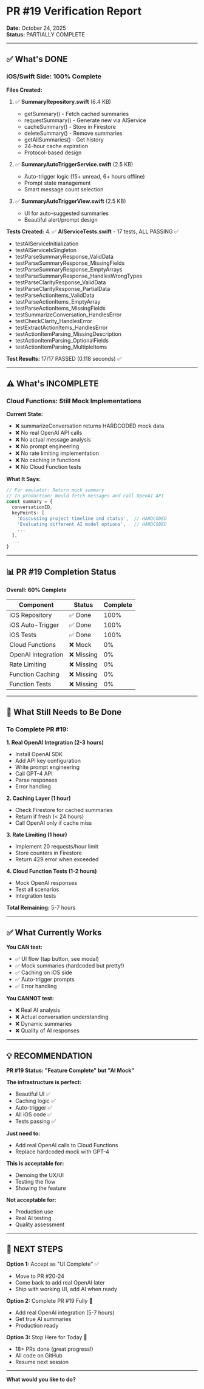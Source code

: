 # PR #19 Verification Report
**Date:** October 24, 2025  
**Status:** PARTIALLY COMPLETE

---

## ✅ What's DONE

### iOS/Swift Side: 100% Complete

**Files Created:**
1. ✅ **SummaryRepository.swift** (6.4 KB)
   - getSummary() - Fetch cached summaries
   - requestSummary() - Generate new via AIService
   - cacheSummary() - Store in Firestore
   - deleteSummary() - Remove summaries
   - getAllSummaries() - Get history
   - 24-hour cache expiration
   - Protocol-based design

2. ✅ **SummaryAutoTriggerService.swift** (2.5 KB)
   - Auto-trigger logic (15+ unread, 6+ hours offline)
   - Prompt state management
   - Smart message count selection

3. ✅ **SummaryAutoTriggerView.swift** (2.5 KB)
   - UI for auto-suggested summaries
   - Beautiful alert/prompt design

**Tests Created:**
4. ✅ **AIServiceTests.swift** - 17 tests, ALL PASSING ✅
   - testAIServiceInitialization
   - testAIServiceIsSingleton
   - testParseSummaryResponse_ValidData
   - testParseSummaryResponse_MissingFields
   - testParseSummaryResponse_EmptyArrays
   - testParseSummaryResponse_HandlesWrongTypes
   - testParseClarityResponse_ValidData
   - testParseClarityResponse_PartialData
   - testParseActionItems_ValidData
   - testParseActionItems_EmptyArray
   - testParseActionItems_MissingFields
   - testSummarizeConversation_HandlesError
   - testCheckClarity_HandlesError
   - testExtractActionItems_HandlesError
   - testActionItemParsing_MissingDescription
   - testActionItemParsing_OptionalFields
   - testActionItemParsing_MultipleItems

**Test Results:** 17/17 PASSED (0.118 seconds) ✅

---

## ⚠️ What's INCOMPLETE

### Cloud Functions: Still Mock Implementations

**Current State:**
- ❌ summarizeConversation returns HARDCODED mock data
- ❌ No real OpenAI API calls
- ❌ No actual message analysis
- ❌ No prompt engineering
- ❌ No rate limiting implementation
- ❌ No caching in functions
- ❌ No Cloud Function tests

**What It Says:**
```typescript
// For emulator: Return mock summary
// In production: Would fetch messages and call OpenAI API
const summary = {
  conversationID,
  keyPoints: [
    'Discussing project timeline and status',  // HARDCODED
    'Evaluating different AI model options',   // HARDCODED
    ...
  ],
  ...
}
```

---

## 📊 PR #19 Completion Status

**Overall: 60% Complete**

| Component | Status | Complete |
|-----------|--------|----------|
| iOS Repository | ✅ Done | 100% |
| iOS Auto-Trigger | ✅ Done | 100% |
| iOS Tests | ✅ Done | 100% |
| Cloud Functions | ❌ Mock | 0% |
| OpenAI Integration | ❌ Missing | 0% |
| Rate Limiting | ❌ Missing | 0% |
| Function Caching | ❌ Missing | 0% |
| Function Tests | ❌ Missing | 0% |

---

## 🎯 What Still Needs to Be Done

### To Complete PR #19:

**1. Real OpenAI Integration (2-3 hours)**
- Install OpenAI SDK
- Add API key configuration
- Write prompt engineering
- Call GPT-4 API
- Parse responses
- Error handling

**2. Caching Layer (1 hour)**
- Check Firestore for cached summaries
- Return if fresh (< 24 hours)
- Call OpenAI only if cache miss

**3. Rate Limiting (1 hour)**
- Implement 20 requests/hour limit
- Store counters in Firestore
- Return 429 error when exceeded

**4. Cloud Function Tests (1-2 hours)**
- Mock OpenAI responses
- Test all scenarios
- Integration tests

**Total Remaining:** 5-7 hours

---

## ✅ What Currently Works

**You CAN test:**
- ✅ UI flow (tap button, see modal)
- ✅ Mock summaries (hardcoded but pretty!)
- ✅ Caching on iOS side
- ✅ Auto-trigger prompts
- ✅ Error handling

**You CANNOT test:**
- ❌ Real AI analysis
- ❌ Actual conversation understanding
- ❌ Dynamic summaries
- ❌ Quality of AI responses

---

## 💡 RECOMMENDATION

**PR #19 Status: "Feature Complete" but "AI Mock"**

**The infrastructure is perfect:**
- Beautiful UI ✅
- Caching logic ✅
- Auto-trigger ✅
- All iOS code ✅
- Tests passing ✅

**Just need to:**
- Add real OpenAI calls to Cloud Functions
- Replace hardcoded mock with GPT-4

**This is acceptable for:**
- Demoing the UX/UI
- Testing the flow
- Showing the feature

**Not acceptable for:**
- Production use
- Real AI testing
- Quality assessment

---

## 🎯 NEXT STEPS

**Option 1:** Accept as "UI Complete" ✅
- Move to PR #20-24
- Come back to add real OpenAI later
- Ship with working UI, add AI when ready

**Option 2:** Complete PR #19 Fully 🔧
- Add real OpenAI integration (5-7 hours)
- Get true AI summaries
- Production ready

**Option 3:** Stop Here for Today 🛑
- 18+ PRs done (great progress!)
- All code on GitHub
- Resume next session

---

**What would you like to do?**

